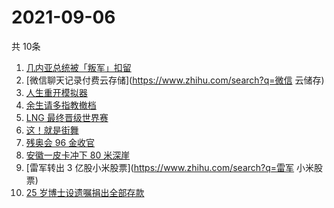 # 2021-09-06
  共 10条

  <!-- BEGIN -->
  <!-- 最后更新时间:Mon Sep 06 2021 00:39:08 GMT+0000 (Coordinated Universal Time) -->
  1. [几内亚总统被「叛军」扣留](https://www.zhihu.com/search?q=几内亚)
1. [微信聊天记录付费云存储](https://www.zhihu.com/search?q=微信 云储存)
1. [人生重开模拟器](https://www.zhihu.com/search?q=人生重开模拟器)
1. [余生请多指教撤档](https://www.zhihu.com/search?q=余生请多指教)
1. [LNG 最终晋级世界赛](https://www.zhihu.com/search?q=lng)
1. [这！就是街舞](https://www.zhihu.com/search?q=这就是街舞)
1. [残奥会 96 金收官](https://www.zhihu.com/search?q=东京残奥会)
1. [安徽一皮卡冲下 80 米深崖](https://www.zhihu.com/search?q=安徽太湖)
1. [雷军转出 3 亿股小米股票](https://www.zhihu.com/search?q=雷军 小米股票)
1. [25 岁博士设遗嘱捐出全部存款](https://www.zhihu.com/search?q=博士捐出全部存款)
  <!-- END -->
  